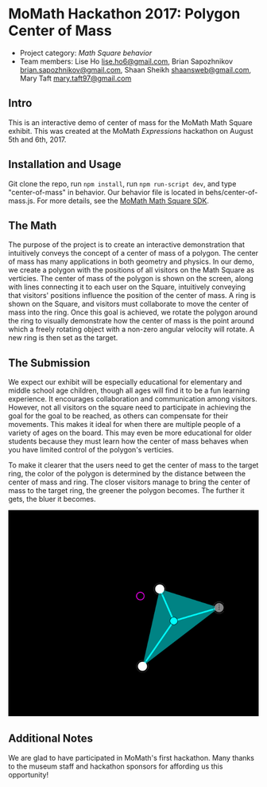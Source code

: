 # MoMath Hackathon 2017: Polygon Center of Mass

- Project category: _Math Square behavior_
- Team members: Lise Ho <lise.ho6@gmail.com>, Brian Sapozhnikov <brian.sapozhnikov@gmail.com>,  Shaan Sheikh <shaansweb@gmail.com>, Mary Taft <mary.taft97@gmail.com>


## Intro

This is an interactive demo of center of mass for the MoMath Math Square exhibit. This was created at the MoMath _Expressions_ hackathon on August 5th and 6th, 2017.

## Installation and Usage

Git clone the repo, run `npm install`, run `npm run-script dev`, and type "center-of-mass" in behavior. Our behavior file is located in behs/center-of-mass.js. For more details, see the [MoMath Math Square SDK](https://github.com/momathtech/math-square/blob/master/README.md).

## The Math

The purpose of the project is to create an interactive demonstration that intuitively conveys the concept of a center of mass of a polygon. The center of mass has many applications in both geometry and physics. In our demo, we create a polygon with the positions of all visitors on the Math Square as verticies. The center of mass of the polygon is shown on the screen, along with lines connecting it to each user on the Square, intuitively conveying that visitors' positions influence the position of the center of mass. A ring is shown on the Square, and visitors must collaborate to move the center of mass into the ring. Once this goal is achieved, we rotate the polygon around the ring to visually demonstrate how the center of mass is the point around which a freely rotating object with a non-zero angular velocity will rotate. A new ring is then set as the target.

## The Submission

We expect our exhibit will be especially educational for elementary and middle school age children, though all ages will find it to be a fun learning experience. It encourages collaboration and communication among visitors. However, not all visitors on the square need to participate in achieving the goal for the goal to be reached, as others can compensate for their movements. This makes it ideal for when there are multiple people of a variety of ages on the board. This may even be more educational for older students because they must learn how the center of mass behaves when you have limited control of the polygon's verticies.

To make it clearer that the users need to get the center of mass to the target ring, the color of the polygon is determined by the distance between the center of mass and ring. The closer visitors manage to bring the center of mass to the target ring, the greener the polygon becomes. The further it gets, the bluer it becomes.

![Gif](demo_center_of_mass.gif)
## Additional Notes

We are glad to have participated in MoMath's first hackathon. Many thanks to the museum staff and hackathon sponsors for affording us this opportunity!
